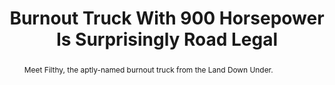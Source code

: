 ---
category: news
title: Burnout Truck With 900 Horsepower Is Surprisingly Road Legal
abstract: Meet Filthy, the aptly-named burnout truck from the Land Down Under.
publishedDateTime: 2019-03-09T21:00:00Z
sourceUrl: https://www.msn.com/en-us/autos/enthusiasts/burnout-truck-with-900-horsepower-is-surprisingly-road-legal/ar-BBUzR6o?
type: article

provider:
  name: motor1
  id: V_AAppiqr_global
tags:
  - Autos

images: 
  - url: assets/images/2019/3/Burnout-Truck-With-900-Horsepower-Is-Surprisingly-Road-Legal-1.jpg
    width: 1920
    height: 1080
    quality: 50
    title: Filthy the Burnout Truck from Australia
    attribution: 
    focalRegion:
      x1: 1280
      x2: 1280
      y1: 613
      y2: 613

---